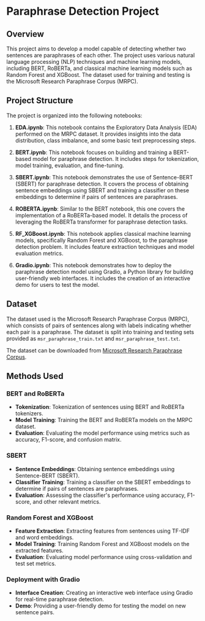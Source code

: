 # Paraphrase Detection Project

## Overview

This project aims to develop a model capable of detecting whether two sentences are paraphrases of each other. The project uses various natural language processing (NLP) techniques and machine learning models, including BERT, RoBERTa, and classical machine learning models such as Random Forest and XGBoost. The dataset used for training and testing is the Microsoft Research Paraphrase Corpus (MRPC).

## Project Structure

The project is organized into the following notebooks:

1. **EDA.ipynb**: This notebook contains the Exploratory Data Analysis (EDA) performed on the MRPC dataset. It provides insights into the data distribution, class imbalance, and some basic text preprocessing steps.
   
2. **BERT.ipynb**: This notebook focuses on building and training a BERT-based model for paraphrase detection. It includes steps for tokenization, model training, evaluation, and fine-tuning.

3. **SBERT.ipynb**: This notebook demonstrates the use of Sentence-BERT (SBERT) for paraphrase detection. It covers the process of obtaining sentence embeddings using SBERT and training a classifier on these embeddings to determine if pairs of sentences are paraphrases.

4. **ROBERTA.ipynb**: Similar to the BERT notebook, this one covers the implementation of a RoBERTa-based model. It details the process of leveraging the RoBERTa transformer for paraphrase detection tasks.

5. **RF_XGBoost.ipynb**: This notebook applies classical machine learning models, specifically Random Forest and XGBoost, to the paraphrase detection problem. It includes feature extraction techniques and model evaluation metrics.

6. **Gradio.ipynb**: This notebook demonstrates how to deploy the paraphrase detection model using Gradio, a Python library for building user-friendly web interfaces. It includes the creation of an interactive demo for users to test the model.

## Dataset

The dataset used is the Microsoft Research Paraphrase Corpus (MRPC), which consists of pairs of sentences along with labels indicating whether each pair is a paraphrase. The dataset is split into training and testing sets provided as `msr_paraphrase_train.txt` and `msr_paraphrase_test.txt`.

The dataset can be downloaded from [Microsoft Research Paraphrase Corpus](https://www.microsoft.com/en-us/download/details.aspx?id=52398).


## Methods Used

### BERT and RoBERTa
- **Tokenization**: Tokenization of sentences using BERT and RoBERTa tokenizers.
- **Model Training**: Training the BERT and RoBERTa models on the MRPC dataset.
- **Evaluation**: Evaluating the model performance using metrics such as accuracy, F1-score, and confusion matrix.

### SBERT
- **Sentence Embeddings**: Obtaining sentence embeddings using Sentence-BERT (SBERT).
- **Classifier Training**: Training a classifier on the SBERT embeddings to determine if pairs of sentences are paraphrases.
- **Evaluation**: Assessing the classifier's performance using accuracy, F1-score, and other relevant metrics.


### Random Forest and XGBoost
- **Feature Extraction**: Extracting features from sentences using TF-IDF and word embeddings.
- **Model Training**: Training Random Forest and XGBoost models on the extracted features.
- **Evaluation**: Evaluating model performance using cross-validation and test set metrics.

### Deployment with Gradio
- **Interface Creation**: Creating an interactive web interface using Gradio for real-time paraphrase detection.
- **Demo**: Providing a user-friendly demo for testing the model on new sentence pairs.

